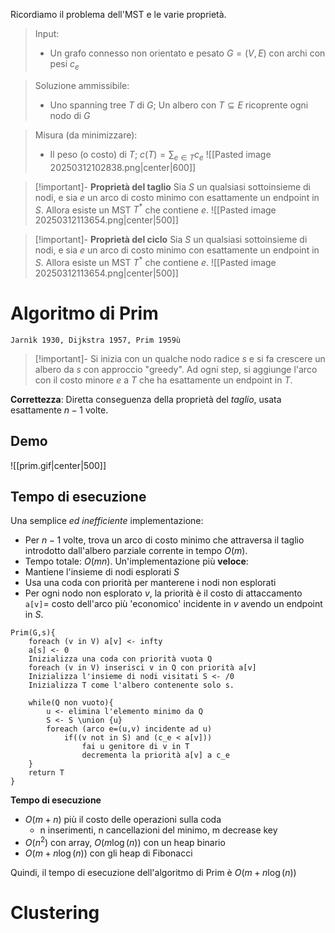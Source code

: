 Ricordiamo il problema dell'MST e le varie proprietà.

> Input:
> - Un grafo connesso non orientato e pesato $G=(V,E)$ con archi con pesi $c_e$

>Soluzione ammissibile:
>- Uno spanning tree $T$ di $G$; Un albero con $T\subseteq E$ ricoprente ogni nodo di $G$

>Misura (da minimizzare):
>- Il peso (o costo) di $T$; $c(T)=\sum_{e\in T}c_e$ 
>![[Pasted image 20250312102838.png|center|600]]

>[!important]- **Proprietà del taglio**
>Sia $S$ un qualsiasi sottoinsieme di nodi, e sia $e$ un arco di costo minimo con esattamente un endpoint in $S$. Allora esiste un MST $T^*$ che contiene $e$.
>![[Pasted image 20250312113654.png|center|500]]

>[!important]- **Proprietà del ciclo**
>Sia $S$ un qualsiasi sottoinsieme di nodi, e sia $e$ un arco di costo minimo con esattamente un endpoint in $S$. Allora esiste un MST $T^*$ che contiene $e$.
>![[Pasted image 20250312113654.png|center|500]]

# Algoritmo di Prim
	Jarnìk 1930, Dijkstra 1957, Prim 1959ù

>[!important]- Si inizia con un qualche nodo radice $s$ e si fa crescere un albero da $s$ con approccio "greedy". Ad ogni step, si aggiunge l'arco con il costo minore $e$ a $T$ che ha esattamente un endpoint in $T$.
>

**Correttezza**: Diretta conseguenza della proprietà del *taglio*, usata esattamente $n-1$ volte.
## Demo
![[prim.gif|center|500]]
## Tempo di esecuzione

Una semplice *ed inefficiente* implementazione:
- Per $n-1$ volte, trova un arco di costo minimo che attraversa il taglio introdotto dall'albero parziale corrente in tempo $O(m)$.
- Tempo totale: $O(mn)$.
Un'implementazione più **veloce**:
- Mantiene l'insieme di nodi esplorati $S$
- Usa una coda con priorità per manterene i nodi non esplorati
- Per ogni nodo non esplorato $v$, la priorità è il costo di attaccamento `a[v]`= costo dell'arco più 'economico' incidente in $v$ avendo un endpoint in $S$.
```pseudo
Prim(G,s){
	foreach (v in V) a[v] <- infty
	a[s] <- 0
	Inizializza una coda con priorità vuota Q
	foreach (v in V) inserisci v in Q con priorità a[v]
	Inizializza l'insieme di nodi visitati S <- /0
	Inizializza T come l'albero contenente solo s.

	while(Q non vuoto){
		u <- elimina l'elemento minimo da Q
		S <- S \union {u}
		foreach (arco e=(u,v) incidente ad u)
			if((v not in S) and (c_e < a[v]))
				fai u genitore di v in T
				decrementa la priorità a[v] a c_e
	}
	return T
}
```

**Tempo di esecuzione**
- $O ( m + n )$ più il costo delle operazioni sulla coda
    - n inserimenti, n cancellazioni del minimo, m decrease key
- $O ( n^2 )$ con array, $O ( m \log ⁡ ( n ) )$ con un heap binario
- $O ( m + n \log ⁡ ( n ) )$ con gli heap di Fibonacci

Quindi, il tempo di esecuzione dell'algoritmo di Prim è $O ( m + n \log ⁡ ( n ) )$
# Clustering
